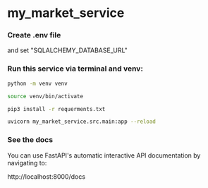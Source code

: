 # my_market_service

### Create .env file

and set "SQLALCHEMY_DATABASE_URL"

### Run this service via terminal and venv:

```bash
python -m venv venv

source venv/bin/activate

pip3 install -r requerments.txt

uvicorn my_market_service.src.main:app --reload
```

### See the docs

You can use FastAPI's automatic interactive API documentation by navigating to:

http://localhost:8000/docs
